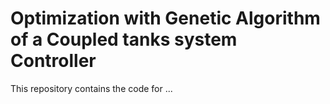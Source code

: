# Optimization with Genetic Algorithm of a Coupled tanks system Controller
This repository contains the code for ...
